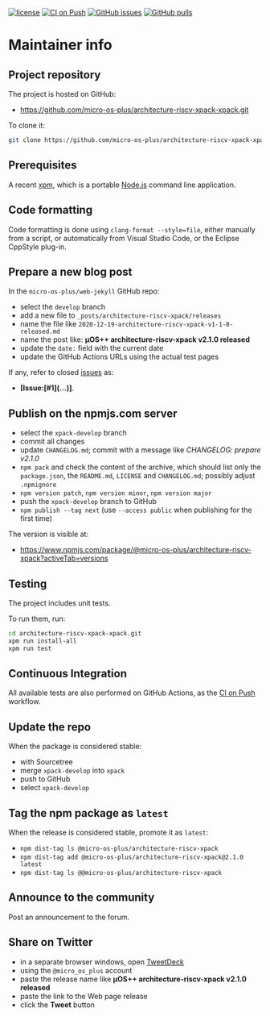 [![license](https://img.shields.io/github/license/micro-os-plus/architecture-riscv-xpack-xpack)](https://github.com/micro-os-plus/architecture-riscv-xpack-xpack/blob/xpack/LICENSE)
[![CI on Push](https://github.com/micro-os-plus/architecture-riscv-xpack-xpack/workflows/CI%20on%20Push/badge.svg)](https://github.com/micro-os-plus/architecture-riscv-xpack-xpack/actions?query=workflow%3A%22CI+on+Push%22)
[![GitHub issues](https://img.shields.io/github/issues/micro-os-plus/architecture-riscv-xpack-xpack.svg)](https://github.com/micro-os-plus/architecture-riscv-xpack-xpack/issues)
[![GitHub pulls](https://img.shields.io/github/issues-pr/micro-os-plus/architecture-riscv-xpack-xpack.svg)](https://github.com/micro-os-plus/architecture-riscv-xpack-xpack/pulls)

# Maintainer info

## Project repository

The project is hosted on GitHub:

- https://github.com/micro-os-plus/architecture-riscv-xpack-xpack.git

To clone it:

```sh
git clone https://github.com/micro-os-plus/architecture-riscv-xpack-xpack.git architecture-riscv-xpack-xpack.git
```

## Prerequisites

A recent [xpm](https://xpack.github.io/xpm/), which is a portable
[Node.js](https://nodejs.org/) command line application.

## Code formatting

Code formatting is done using `clang-format --style=file`, either manually
from a script, or automatically from Visual Studio Code, or the Eclipse
CppStyle plug-in.

## Prepare a new blog post

In the `micro-os-plus/web-jekyll` GitHub repo:

- select the `develop` branch
- add a new file to `_posts/architecture-riscv-xpack/releases`
- name the file like `2020-12-19-architecture-riscv-xpack-v1-1-0-released.md`
- name the post like: **µOS++ architecture-riscv-xpack v2.1.0 released**
- update the `date:` field with the current date
- update the GitHub Actions URLs using the actual test pages

If any, refer to closed
[issues](https://github.com/micro-os-plus/architecture-riscv-xpack/issues)
as:

- **[Issue:\[#1\]\(...\)]**.

## Publish on the npmjs.com server

- select the `xpack-develop` branch
- commit all changes
- update `CHANGELOG.md`; commit with a message like _CHANGELOG: prepare v2.1.0_
- `npm pack` and check the content of the archive, which should list
  only the `package.json`, the `README.md`, `LICENSE` and `CHANGELOG.md`;
  possibly adjust `.npmignore`
- `npm version patch`, `npm version minor`, `npm version major`
- push the `xpack-develop` branch to GitHub
- `npm publish --tag next` (use `--access public` when publishing for
  the first time)

The version is visible at:

- https://www.npmjs.com/package/@micro-os-plus/architecture-riscv-xpack?activeTab=versions

## Testing

The project includes unit tests.

To run them, run:

```sh
cd architecture-riscv-xpack-xpack.git
xpm run install-all
xpm run test
```

## Continuous Integration

All available tests are also performed on GitHub Actions, as the
[CI on Push](https://github.com/micro-os-plus/architecture-riscv-xpack-xpack/actions?query=workflow%3A%22CI+on+Push%22)
workflow.

## Update the repo

When the package is considered stable:

- with Sourcetree
- merge `xpack-develop` into `xpack`
- push to GitHub
- select `xpack-develop`

## Tag the npm package as `latest`

When the release is considered stable, promote it as `latest`:

- `npm dist-tag ls @micro-os-plus/architecture-riscv-xpack`
- `npm dist-tag add @micro-os-plus/architecture-riscv-xpack@2.1.0 latest`
- `npm dist-tag ls @@micro-os-plus/architecture-riscv-xpack`

## Announce to the community

Post an announcement to the forum.

## Share on Twitter

- in a separate browser windows, open [TweetDeck](https://tweetdeck.twitter.com/)
- using the `@micro_os_plus` account
- paste the release name like **µOS++ architecture-riscv-xpack v2.1.0 released**
- paste the link to the Web page release
- click the **Tweet** button
